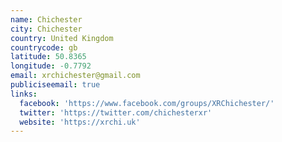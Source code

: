 ```yaml
---
name: Chichester
city: Chichester
country: United Kingdom
countrycode: gb
latitude: 50.8365
longitude: -0.7792
email: xrchichester@gmail.com
publiciseemail: true
links:
  facebook: 'https://www.facebook.com/groups/XRChichester/'
  twitter: 'https://twitter.com/chichesterxr'
  website: 'https://xrchi.uk'
---
```


